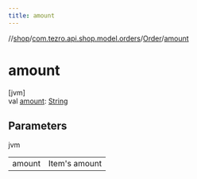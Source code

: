 ```yaml
---
title: amount
---
```

//[shop](../../../index.html)/[com.tezro.api.shop.model.orders](../index.html)/[Order](index.html)/[amount](amount.html)



# amount



[jvm]\
val [amount](amount.html): [String](https://kotlinlang.org/api/latest/jvm/stdlib/kotlin/-string/index.html)



## Parameters


jvm

| | |
|---|---|
| amount | Item's amount |




